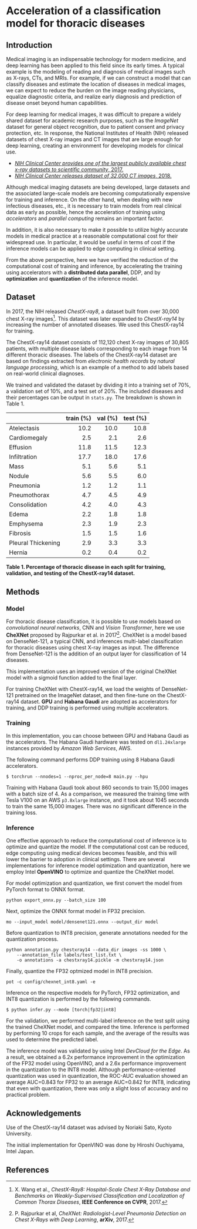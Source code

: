 # Acceleration of a classification model for thoracic diseases

## Introduction

Medical imaging is an indispensable technology for modern medicine, and deep learning has been applied to this field since its early times. A typical example is the modeling of reading and diagnosis of medical images such as X-rays, CTs, and MRIs. For example, if we can construct a model that can classify diseases and estimate the location of diseases in medical images, we can expect to reduce the burden on the image reading physicians, equalize diagnostic criteria, and realize early diagnosis and prediction of disease onset beyond human capabilities.

For deep learning for medical images, it was difficult to prepare a widely shared dataset for academic research purposes, such as the *ImageNet* dataset for general object recognition, due to patient consent and privacy protection, etc. In response, the National Institutes of Health (NIH) released datasets of chest X-ray images and CT images that are large enough for deep learning, creating an environment for developing models for clinical use.

- [*NIH Clinical Center provides one of the largest publicly available chest x-ray datasets to scientific community*, 2017.](https://www.nih.gov/news-events/news-releases/nih-clinical-center-provides-one-largest-publicly-available-chest-x-ray-datasets-scientific-community)
- [*NIH Clinical Center releases dataset of 32,000 CT images*, 2018.](https://www.nih.gov/news-events/news-releases/nih-clinical-center-releases-dataset-32000-ct-images)

Although medical imaging datasets are being developed, large datasets and the associated large-scale models are becoming computationally expensive for training and inference. On the other hand, when dealing with new infectious diseases, etc., it is necessary to train models from real clinical data as early as possible,  hence the acceleration of training using *accelerators* and *parallel computing* remains an important factor.

In addition, it is also necessary to make it possible to utilize highly accurate models in medical practice at a reasonable computational cost for their widespread use. In particular, it would be useful in terms of cost if the inference models can be applied to edge computing in clinical setting.

From the above perspective, here we have verified the reduction of the computational cost of training and inference, by accelerating the training using accelerators with a **distributed data parallel**, DDP, and by **optimization** and **quantization** of the inference model.

## Dataset

In 2017, the NIH released *ChestX-ray8*, a dataset built from over 30,000 chest X-ray images[^Wang]. This dataset was later expanded to *ChestX-ray14* by increasing the number of annotated diseases. We used this ChestX-ray14 for training.

The ChestX-ray14 dataset consists of 112,120 chest X-ray images of 30,805 patients, with multiple disease labels corresponding to each image from 14 different thoracic diseases. The labels of the ChestX-ray14 dataset are based on findings extracted from *electronic health records* by *natural language processing*, which is an example of a method to add labels based on real-world clinical diagnoses.

We trained and validated the dataset by dividing it into a training set of 70\%, a validation set of 10\%, and a test set of 20\%. The included diseases and their percentages can be output in `stats.py`. The breakdown is shown in Table 1.

|                   | **train (%)** | **val (%)** | **test (%)** |
|:----------------- | ------------: | ----------: | -----------: |
|Atelectasis        |       10.2    |      10.0   |       10.8   |
|Cardiomegaly       |        2.5    |       2.1   |        2.6   |
|Effusion           |       11.8    |      11.5   |       12.3   |
|Infiltration       |       17.7    |      18.0   |       17.6   |
|Mass               |        5.1    |       5.6   |        5.1   |
|Nodule             |        5.6    |       5.5   |        6.0   |
|Pneumonia          |        1.2    |       1.2   |        1.1   |
|Pneumothorax       |        4.7    |       4.5   |        4.9   |
|Consolidation      |        4.2    |       4.0   |        4.3   |
|Edema              |        2.2    |       1.8   |        1.8   |
|Emphysema          |        2.3    |       1.9   |        2.3   |
|Fibrosis           |        1.5    |       1.5   |        1.6   |
|Pleural Thickening |        2.9    |       3.3   |        3.3   |
|Hernia             |        0.2    |       0.4   |        0.2   |

**Table 1. Percentage of thoracic disease in each split for training, validation, and testing of the ChestX-ray14 dataset.**

## Methods

### Model

For thoracic disease classification, it is possible to use models based on *convolutional neural networks*, CNN and *Vision Transformer*, here we use **CheXNet** proposed by Rajpurkar et al. in 2017[^Rajpurkar]. CheXNet is a model based on DenseNet-121, a typical CNN, and inferences multi-label classification for thoracic diseases using chest X-ray images as input. The difference from DenseNet-121 is the addition of an output layer for classification of 14 diseases.

This implementation uses an improved version of the original CheXNet model with a sigmoid function added to the final layer.

For training CheXNet with ChestX-ray14, we load the weights of DenseNet-121 pretrained on the ImageNet dataset, and then fine-tune on the ChestX-ray14 dataset. **GPU** and **Habana Gaudi** are adopted as accelerators for training, and DDP training is performed using multiple accelerators.

### Training

In this implementation, you can choose between GPU and Habana Gaudi as the accelerators. The Habana Gaudi hardware was tested on `dl1.24xlarge` instances provided by *Amazon Web Services*, AWS.

The following command performs DDP training using 8 Habana Gaudi accelerators.

```console
$ torchrun --nnodes=1 --nproc_per_node=8 main.py --hpu
```

Training with Habana Gaudi took about 860 seconds to train 15,000 images with a batch size of 4. As a comparison, we measured the training time with Tesla V100 on an AWS `p3.8xlarge` instance, and it took about 1045 seconds to train the same 15,000 images. There was no significant difference in the training loss.

### Inference

One effective approach to reduce the computational cost of inference is to optimize and quantize the model. If the computational cost can be reduced, edge computing using medical devices becomes feasible, and this will lower the barrier to adoption in clinical settings. There are several implementations for inference model optimization and quantization, here we employ Intel **OpenVINO** to optimize and quantize the CheXNet model.

For model optimization and quantization, we first convert the model from PyTorch format to ONNX format.

```console
python export_onnx.py --batch_size 100
```

Next, optimize the ONNX format model in FP32 precision.

```console
mo --input_model model/densenet121.onnx --output_dir model
```

Before quantization to INT8 precision, generate annotations needed for the quantization process.

```console
python annotation.py chestxray14 --data_dir images -ss 1000 \
    --annotation_file labels/test_list.txt \
    -o annotations -a chestxray14.pickle -m chestxray14.json
```

Finally, quantize the FP32 optmized model in INT8 precision.

```console
pot -c config/chexnet_int8.yaml -e
 ```

Inference on the respective models for PyTorch, FP32 optimization, and INT8 quantization is performed by the following commands.

```console
$ python infer.py --mode [torch|fp32|int8]
```

For the validation, we performed multi-label inference on the test split using the trained CheXNet model, and compared the time. Inference is performed by performing 10 crops for each sample, and the average of the results was used to determine the predicted label.

The inference model was validated by using Intel *DevCloud for the Edge*. As a result, we obtained a 6.2x performance improvement in the optimization of the FP32 model using OpenVINO, and a 2.6x performance improvement in the quantization to the INT8 model. Although performance-oriented quantization was used in quantization, the ROC-AUC evaluation showed an average AUC=0.843 for FP32 to an average AUC=0.842 for INT8, indicating that even with quantization, there was only a slight loss of accuracy and no practical problem.

## Acknowledgements

Use of the ChestX-ray14 dataset was advised by Noriaki Sato, Kyoto University.

The initial implementation for OpenVINO was done by Hiroshi Ouchiyama, Intel Japan.

## References

[^Wang]: X. Wang et al., *ChestX-Ray8: Hospital-Scale Chest X-Ray Database and Benchmarks on Weakly-Supervised Classification and Localization of Common Thorax Diseases*, **IEEE Conference on CVPR**, 2017.
[^Rajpurkar]: P. Rajpurkar et al, *CheXNet: Radiologist-Level Pneumonia Detection on Chest X-Rays with Deep Learning*, **arXiv**, 2017.
